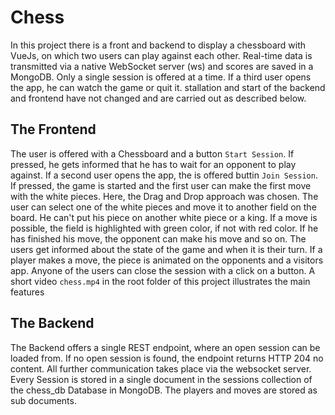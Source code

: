 # Chess

In this project there is a front and backend to display a chessboard with VueJs, on which two users can play against each other.
Real-time data is transmitted via a native WebSocket server (ws) and scores are saved in a MongoDB. Only a single session is offered
at a time. If a third user opens the app, he can watch the game or quit it.
stallation and start of the backend and frontend have not changed and are carried out as described below.

## The Frontend

The user is offered with a Chessboard and a button `Start Session`. If pressed, he gets informed that he has to wait for an opponent to play against.
If a second user opens the app, the is offered buttin `Join Session`. If pressed, the game is started and the first user can make the first move with the white pieces. Here, the Drag and Drop approach was chosen. The user can select one of the white pieces and move it to another field on the board. He can't put his piece on another white piece or a king. If a move is possible, the field is highlighted with green color, if not with red color. If he has finished his move, the opponent can make his move and so on. The users get informed about the state of the game and when it is their turn. If a player makes a move, the piece is animated on the opponents and a visitors app. Anyone of the users can close the session with a click on a button. A short video `chess.mp4` in the root folder of this project illustrates the main features

## The Backend

The Backend offers a single REST endpoint, where an open session can be loaded from. If no open session is found, the endpoint returns HTTP 204 no content. All further communication takes place via the websocket server. Every Session is stored in a single document in the sessions collection of the chess_db Database in MongoDB. The players and moves are stored as sub documents.
